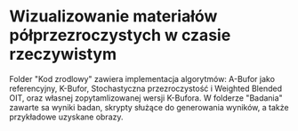 # Wizualizowanie materiałów półprzezroczystych w czasie rzeczywistym
 
Folder "Kod zrodlowy" zawiera implementacja algorytmów: A-Bufor jako referencyjny, K-Bufor, Stochastyczna przezroczystość i Weighted Blended OIT, oraz własnej zopytamlizowanej wersji K-Bufora.
W folderze "Badania" zawarte sa wyniki badan, skrypty służące do generowania wyników, a także przykładowe uzyskane obrazy. 
